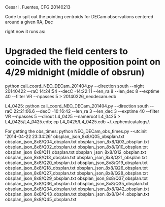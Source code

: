 Cesar I. Fuentes, CFG
20140213

Code to spit out the pointing centroids for DECam observations centered around a given RA, Dec

right now it runs as:

# Upgraded the field centers to coincide with the opposition point on 4/29 midnight (middle of obsrun)

python call_coord_NEO_DECam_201404.py --direction south --night 20140422 --raC 14:24:54 --decC -14:22:11 --len_ra 8 --len_dec 8 --exptime 40 --filter VR --npasses 5 > 20140226_neodecam.edb

L4_0425:
python call_coord_NEO_DECam_201404.py --direction south  --raC 22:21:06.6 --decC -10:16:42 --len_ra 3 --len_dec 3 --exptime 40 --filter VR --npasses 5 --dirout L4_0425 --nameroot L4_0425 > L4_0425/L4_0425.edb; cp L4_0425/L4_0425.edb ~/.xephem/catalogs/.





For getting the obs_times:
python NEO_DECam_obs_times.py --utcinit '2014-04-22 23:34:26' obsplan_json_8x8/Q05_obsplan.txt obsplan_json_8x8/Q04_obsplan.txt obsplan_json_8x8/Q03_obsplan.txt obsplan_json_8x8/Q02_obsplan.txt obsplan_json_8x8/Q10_obsplan.txt obsplan_json_8x8/Q11_obsplan.txt obsplan_json_8x8/Q12_obsplan.txt obsplan_json_8x8/Q13_obsplan.txt obsplan_json_8x8/Q21_obsplan.txt obsplan_json_8x8/Q20_obsplan.txt obsplan_json_8x8/Q19_obsplan.txt obsplan_json_8x8/Q18_obsplan.txt obsplan_json_8x8/Q26_obsplan.txt obsplan_json_8x8/Q27_obsplan.txt obsplan_json_8x8/Q28_obsplan.txt obsplan_json_8x8/Q29_obsplan.txt obsplan_json_8x8/Q37_obsplan.txt obsplan_json_8x8/Q36_obsplan.txt obsplan_json_8x8/Q35_obsplan.txt obsplan_json_8x8/Q34_obsplan.txt obsplan_json_8x8/Q42_obsplan.txt obsplan_json_8x8/Q43_obsplan.txt obsplan_json_8x8/Q44_obsplan.txt obsplan_json_8x8/Q45_obsplan.txt


